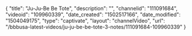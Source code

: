 {
    "title": "Ju-Ju-Be Be Tote",
    "description": "",
    "channelid": "111091684",
    "videoid": "109960339",
    "date_created": "1502517166",
    "date_modified": "1504049175",
    "type": "captivate",
    "layout": "channelVideo",
    "url": "\/bbbusa-latest-videos\/ju-ju-be-be-tote-3-notes\/111091684-109960339"
}
